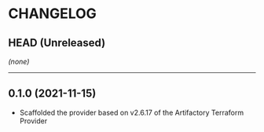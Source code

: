 CHANGELOG
=========

## HEAD (Unreleased)
_(none)_

 ---

## 0.1.0 (2021-11-15)
* Scaffolded the provider based on v2.6.17 of the Artifactory Terraform Provider